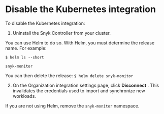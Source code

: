 # Disable the Kubernetes integration

To disable the Kubernetes integration:

1. Uninstall the Snyk Controller from your cluster.

You can use Helm to do so. With Helm, you must determine the release name. For example:

`$ helm ls --short`

`snyk-monitor`

You can then delete the release: `$ helm delete snyk-monitor`

2. On the Organization integration settings page, click **Disconnect** . This invalidates the credentials used to import and synchronize new workloads.

If you are not using Helm, remove the `snyk-monitor` namespace.
